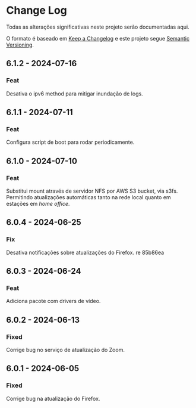 # Change Log

Todas as alterações significativas neste projeto serão documentadas aqui.

O formato é baseado em [Keep a Changelog](http://keepachangelog.com/) e este
projeto segue [Semantic Versioning](http://semver.org/).

## 6.1.2 - 2024-07-16

### Feat

Desativa o ipv6 method para mitigar inundação de logs.

## 6.1.1 - 2024-07-11

### Feat

Configura script de boot para rodar periodicamente.

## 6.1.0 - 2024-07-10

### Feat

Substitui mount através de servidor NFS por AWS S3 bucket, via s3fs. Permitindo atualizações automáticas tanto na rede local quanto em estações em _home office_.

## 6.0.4 - 2024-06-25

### Fix

Desativa notificações sobre atualizações do Firefox.
re 85b86ea

## 6.0.3 - 2024-06-24

### Feat

Adiciona pacote com drivers de vídeo.

## 6.0.2 - 2024-06-13

### Fixed

Corrige bug no serviço de atualização do Zoom.

## 6.0.1 - 2024-06-05

### Fixed

Corrige bug na atualização do Firefox.
